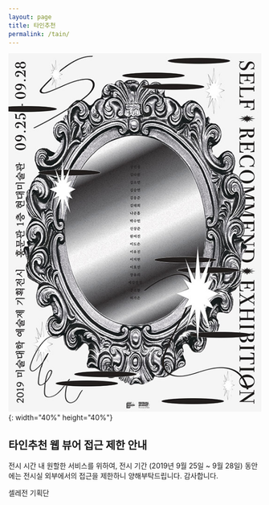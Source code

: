 ```yaml
---
layout: page
title: 타인추천
permalink: /tain/
---
```


![전시 포스터 이미지](/images/poster1366.jpg){: width="40%" height="40%"}  

## 타인추천 웹 뷰어 접근 제한 안내

전시  시간 내 원할한 서비스를 위하여, 전시 기간 (2019년 9월 25일 ~ 9월 28일) 동안에는 전시실 외부에서의 접근을 제한하니 양해부탁드립니다. 감사합니다.  

셀레전 기획단
